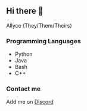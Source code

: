 ## Hi there 👋

Allyce (They/Them/Theirs) 

### Programming Languages
- Python
- Java
- Bash
- C++

### Contact me
Add me on [Discord](allytoall.github.io/discord.html)
